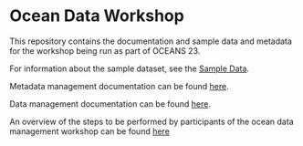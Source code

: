 
# Ocean Data Workshop

This repository contains the documentation and sample data and metadata for the workshop being run as part of OCEANS 23.

For information about the sample dataset, see the [Sample Data](SAMPLE_DATA.md).

Metadata management documentation can be found [here](METADATA_MANAGEMENT.md).

Data management documentation can be found [here](DATA_MANAGEMENT.md).

An overview of the steps to be performed by participants of the ocean data management workshop can be found [here](WORKSHOP_STEPS.md)
